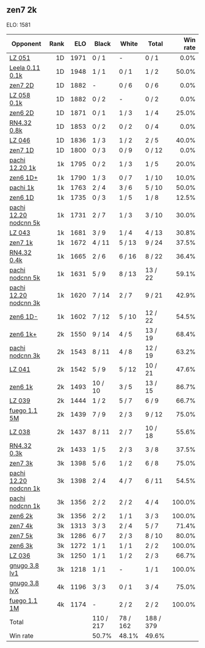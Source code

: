## zen7 2k ##

ELO: 1581

Opponent | Rank | ELO | Black | White | Total | Win rate
---------|-----:|----:|-------|-------|-------|-------:
[LZ 051](LZ%20051.md) | 1D | 1971 | 0 / 1 | - | 0 / 1 | 0.0%
[Leela 0.11 0.1k](Leela%200.11%200.1k.md) | 1D | 1948 | 1 / 1 | 0 / 1 | 1 / 2 | 50.0%
[zen7 2D](zen7%202D.md) | 1D | 1882 | - | 0 / 6 | 0 / 6 | 0.0%
[LZ 058 0.1k](LZ%20058%200.1k.md) | 1D | 1882 | 0 / 2 | - | 0 / 2 | 0.0%
[zen6 2D](zen6%202D.md) | 1D | 1871 | 0 / 1 | 1 / 3 | 1 / 4 | 25.0%
[RN4.32 0.8k](RN4.32%200.8k.md) | 1D | 1853 | 0 / 2 | 0 / 2 | 0 / 4 | 0.0%
[LZ 046](LZ%20046.md) | 1D | 1836 | 1 / 3 | 1 / 2 | 2 / 5 | 40.0%
[zen7 1D](zen7%201D.md) | 1D | 1800 | 0 / 3 | 0 / 9 | 0 / 12 | 0.0%
[pachi 12.20 1k](pachi%2012.20%201k.md) | 1k | 1795 | 0 / 2 | 1 / 3 | 1 / 5 | 20.0%
[zen6 1D+](zen6%201D+.md) | 1k | 1790 | 1 / 3 | 0 / 7 | 1 / 10 | 10.0%
[pachi 1k](pachi%201k.md) | 1k | 1763 | 2 / 4 | 3 / 6 | 5 / 10 | 50.0%
[zen6 1D](zen6%201D.md) | 1k | 1735 | 0 / 3 | 1 / 5 | 1 / 8 | 12.5%
[pachi 12.20 nodcnn 5k](pachi%2012.20%20nodcnn%205k.md) | 1k | 1731 | 2 / 7 | 1 / 3 | 3 / 10 | 30.0%
[LZ 043](LZ%20043.md) | 1k | 1681 | 3 / 9 | 1 / 4 | 4 / 13 | 30.8%
[zen7 1k](zen7%201k.md) | 1k | 1672 | 4 / 11 | 5 / 13 | 9 / 24 | 37.5%
[RN4.32 0.4k](RN4.32%200.4k.md) | 1k | 1665 | 2 / 6 | 6 / 16 | 8 / 22 | 36.4%
[pachi nodcnn 5k](pachi%20nodcnn%205k.md) | 1k | 1631 | 5 / 9 | 8 / 13 | 13 / 22 | 59.1%
[pachi 12.20 nodcnn 3k](pachi%2012.20%20nodcnn%203k.md) | 1k | 1620 | 7 / 14 | 2 / 7 | 9 / 21 | 42.9%
[zen6 1D-](zen6%201D-.md) | 1k | 1602 | 7 / 12 | 5 / 10 | 12 / 22 | 54.5%
[zen6 1k+](zen6%201k+.md) | 2k | 1550 | 9 / 14 | 4 / 5 | 13 / 19 | 68.4%
[pachi nodcnn 3k](pachi%20nodcnn%203k.md) | 2k | 1543 | 8 / 11 | 4 / 8 | 12 / 19 | 63.2%
[LZ 041](LZ%20041.md) | 2k | 1542 | 5 / 9 | 5 / 12 | 10 / 21 | 47.6%
[zen6 1k](zen6%201k.md) | 2k | 1493 | 10 / 10 | 3 / 5 | 13 / 15 | 86.7%
[LZ 039](LZ%20039.md) | 2k | 1444 | 1 / 2 | 5 / 7 | 6 / 9 | 66.7%
[fuego 1.1 5M](fuego%201.1%205M.md) | 2k | 1439 | 7 / 9 | 2 / 3 | 9 / 12 | 75.0%
[LZ 038](LZ%20038.md) | 2k | 1437 | 8 / 11 | 2 / 7 | 10 / 18 | 55.6%
[RN4.32 0.3k](RN4.32%200.3k.md) | 2k | 1433 | 1 / 5 | 2 / 3 | 3 / 8 | 37.5%
[zen7 3k](zen7%203k.md) | 3k | 1398 | 5 / 6 | 1 / 2 | 6 / 8 | 75.0%
[pachi 12.20 nodcnn 1k](pachi%2012.20%20nodcnn%201k.md) | 3k | 1398 | 2 / 4 | 4 / 7 | 6 / 11 | 54.5%
[pachi nodcnn 1k](pachi%20nodcnn%201k.md) | 3k | 1356 | 2 / 2 | 2 / 2 | 4 / 4 | 100.0%
[zen6 2k](zen6%202k.md) | 3k | 1356 | 2 / 2 | 1 / 1 | 3 / 3 | 100.0%
[zen7 4k](zen7%204k.md) | 3k | 1313 | 3 / 3 | 2 / 4 | 5 / 7 | 71.4%
[zen7 5k](zen7%205k.md) | 3k | 1286 | 6 / 7 | 2 / 3 | 8 / 10 | 80.0%
[zen6 3k](zen6%203k.md) | 3k | 1272 | 1 / 1 | 1 / 1 | 2 / 2 | 100.0%
[LZ 036](LZ%20036.md) | 3k | 1250 | 1 / 1 | 1 / 2 | 2 / 3 | 66.7%
[gnugo 3.8 lv1](gnugo%203.8%20lv1.md) | 3k | 1218 | 1 / 1 | - | 1 / 1 | 100.0%
[gnugo 3.8 lvX](gnugo%203.8%20lvX.md) | 4k | 1196 | 3 / 3 | 0 / 1 | 3 / 4 | 75.0%
[fuego 1.1 1M](fuego%201.1%201M.md) | 4k | 1174 | - | 2 / 2 | 2 / 2 | 100.0%
Total | | | 110 / 217 | 78 / 162 | 188 / 379 | 
Win rate| | | 50.7% | 48.1% | 49.6% | 

